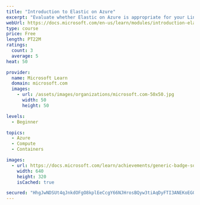 ```yaml
---
title: "Introduction to Elastic on Azure"
excerpt: "Evaluate whether Elastic on Azure is appropriate for your Linux workload."
webUrl: https://docs.microsoft.com/en-us/learn/modules/introduction-elastic-azure/
type: course
price: Free
length: PT22M
ratings:
  count: 3
  average: 5
heat: 50

provider:
  name: Microsoft Learn
  domain: microsoft.com
  images:
    - url: /assets/images/organizations/microsoft.com-50x50.jpg
      width: 50
      height: 50

levels:
  - Beginner

topics:
  - Azure
  - Compute
  - Containers

images:
  - url: https://docs.microsoft.com/learn/achievements/generic-badge-social.png
    width: 640
    height: 320
    isCached: true

secured: "HhgJwNDSUt4qJnkdOFgO8kplEeCcgY66NJHrosBQyw3tiAqDyFTI3ANEKoEG0IzDwIutDXG8Gt2qropNCwPJ34MkYO0SiqjU86kxQLSjUeffUvGlGuO0Yv7rbIVYcsar4SamEpX4zyP35+dTQgXNc3MCUxy5Nu8F8h4ZdUnhCjWzxYoApihFC9JLCGTOliImKCe78nu+hip6BY6AwNoSduUPa7Gm/FgzTOCrtUrwWsa4UUiDyyXUTkMpaIkq1eh9pSMJ5OqITDgukh5BoN79I0ViDiRF4dczoGQdShT+2nr+AnG06Z8dNDRVxGmdAnpFmNHXsX/doFUAdZfBmm1BhHjlFMg3EVYTFnEDR5F3dvoSn+Jx8wjRD7Aeqonox+lqmETChoxWVWq4jEideoyMMqsDF44Hi8RdDI0Ev/AfFj0=;DNxOS0zKNeePHXlL4UKh3w=="
---
```


